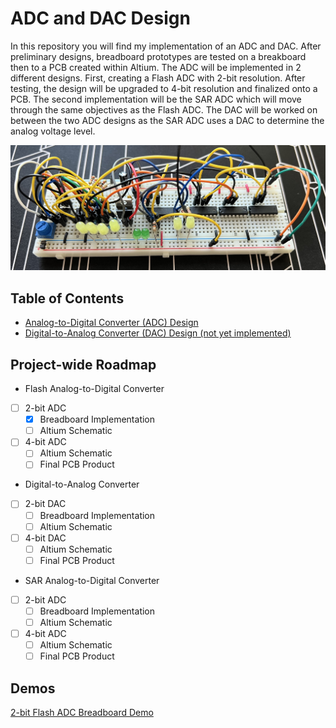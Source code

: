 # ADC and DAC Design

In this repository you will find my implementation of an ADC and DAC. After preliminary designs, breadboard prototypes are tested on a breakboard then to a PCB created within Altium. The ADC will be implemented in 2 different designs. First, creating a Flash ADC with 2-bit resolution. After testing, the design will be upgraded to 4-bit resolution and finalized onto a PCB. The second implementation will be the SAR ADC which will move through the same objectives as the Flash ADC. The DAC will be worked on between the two ADC designs as the SAR ADC uses a DAC to determine the analog voltage level. 

![2-bit_Flash_ADC_Breadboard](ADC_Design/README_IMAGES/2-bit_Flash_ADC_Breadboard.jpg)


## Table of Contents
* [Analog-to-Digital Converter (ADC) Design](https://github.com/J0NTrollston/ADC-and-DAC-Design/tree/main/ADC_Design)
* [Digital-to-Analog Converter (DAC) Design (not yet implemented)](https://github.com/J0NTrollston/ADC-and-DAC-Design/tree/main/DAC_Design)


## Project-wide Roadmap
- Flash Analog-to-Digital Converter
- [ ] 2-bit ADC 
    - [X] Breadboard Implementation
    - [ ] Altium Schematic
- [ ] 4-bit ADC 
    - [ ] Altium Schematic
    - [ ] Final PCB Product
- Digital-to-Analog Converter
- [ ] 2-bit DAC
    - [ ] Breadboard Implementation
    - [ ] Altium Schematic
- [ ] 4-bit DAC 
    - [ ] Altium Schematic
    - [ ] Final PCB Product
- SAR Analog-to-Digital Converter
- [ ] 2-bit ADC 
    - [ ] Breadboard Implementation
    - [ ] Altium Schematic
- [ ] 4-bit ADC 
    - [ ] Altium Schematic
    - [ ] Final PCB Product

## Demos
[2-bit Flash ADC Breadboard Demo](https://youtu.be/PeNcrnRGlsU)